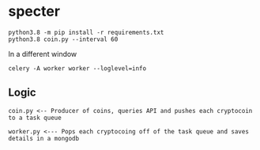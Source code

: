 # specter

```
python3.8 -m pip install -r requirements.txt
python3.8 coin.py --interval 60
```
In a different window

```
celery -A worker worker --loglevel=info
```


## Logic

```
coin.py <-- Producer of coins, queries API and pushes each cryptocoin to a task queue

worker.py <--- Pops each cryptocoing off of the task queue and saves details in a mongodb
```


